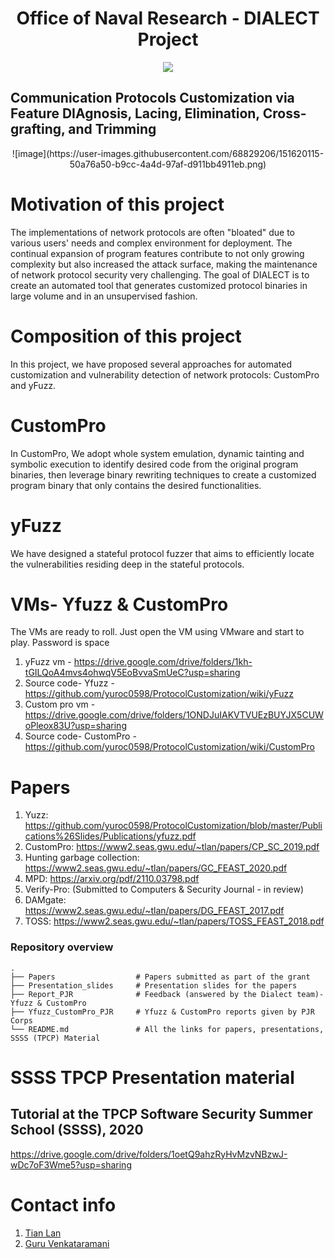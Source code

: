 <h1 align="center">Office of Naval Research - DIALECT Project </h1>
<p align="center">
  <img src="https://user-images.githubusercontent.com/68829206/151706924-cec657d8-e5b2-4c2f-97e2-e06c4b0e935a.png"/>
</p>


## Communication Protocols Customization via Feature DIAgnosis, Lacing, Elimination, Cross-grafting, and Trimming
<p align="center">
![image](https://user-images.githubusercontent.com/68829206/151620115-50a76a50-b9cc-4a4d-97af-d911bb4911eb.png)
</p>

# Motivation of this project
The implementations of network protocols are often "bloated" due to various users' needs and complex environment for deployment. The continual expansion of program features contribute to not only growing complexity but also increased the attack surface, making the maintenance of network protocol security very challenging. The goal of DIALECT is to create an automated tool that generates customized protocol binaries in large volume and in an unsupervised fashion.

# Composition of this project
In this project, we have proposed several approaches for automated customization and vulnerability detection of network protocols: CustomPro and yFuzz.

# CustomPro
In CustomPro, We adopt whole system emulation, dynamic tainting and symbolic execution to identify desired code from the original program binaries, then leverage binary rewriting techniques to create a customized program binary that only contains the desired functionalities.

# yFuzz
We have designed a stateful protocol fuzzer that aims to efficiently locate the vulnerabilities residing deep in the stateful protocols.

# VMs- Yfuzz & CustomPro
The VMs are ready to roll. Just open the VM using VMware and start to play. 
Password is space

1. yFuzz vm - https://drive.google.com/drive/folders/1kh-tGILQoA4mvs4ohwqV5EoBvvaSmUeC?usp=sharing
2. Source code- Yfuzz - https://github.com/yuroc0598/ProtocolCustomization/wiki/yFuzz
3. Custom pro vm - https://drive.google.com/drive/folders/1ONDJuIAKVTVUEzBUYJX5CUWoPleox83U?usp=sharing 
4. Source code- CustomPro - https://github.com/yuroc0598/ProtocolCustomization/wiki/CustomPro

# Papers
1. Yuzz: https://github.com/yuroc0598/ProtocolCustomization/blob/master/Publications%26Slides/Publications/yfuzz.pdf
2. CustomPro: https://www2.seas.gwu.edu/~tlan/papers/CP_SC_2019.pdf
3. Hunting garbage collection: https://www2.seas.gwu.edu/~tlan/papers/GC_FEAST_2020.pdf
4. MPD: https://arxiv.org/pdf/2110.03798.pdf
5. Verify-Pro:  (Submitted to Computers & Security Journal - in review)
6. DAMgate: https://www2.seas.gwu.edu/~tlan/papers/DG_FEAST_2017.pdf
7. TOSS: https://www2.seas.gwu.edu/~tlan/papers/TOSS_FEAST_2018.pdf

### Repository overview 
    .
    ├── Papers                  # Papers submitted as part of the grant
    ├── Presentation_slides     # Presentation slides for the papers
    ├── Report_PJR              # Feedback (answered by the Dialect team)- Yfuzz & CustomPro
    ├── Yfuzz_CustomPro_PJR     # Yfuzz & CustomPro reports given by PJR Corps
    └── README.md               # All the links for papers, presentations, SSSS (TPCP) Material

# SSSS TPCP Presentation material
##  Tutorial at the TPCP Software Security Summer School (SSSS), 2020
https://drive.google.com/drive/folders/1oetQ9ahzRyHvMzvNBzwJ-wDc7oF3Wme5?usp=sharing

# Contact info
1. [Tian Lan](https://www2.seas.gwu.edu/~tlan/)
2. [Guru Venkataramani](https://www2.seas.gwu.edu/~guruv/)
